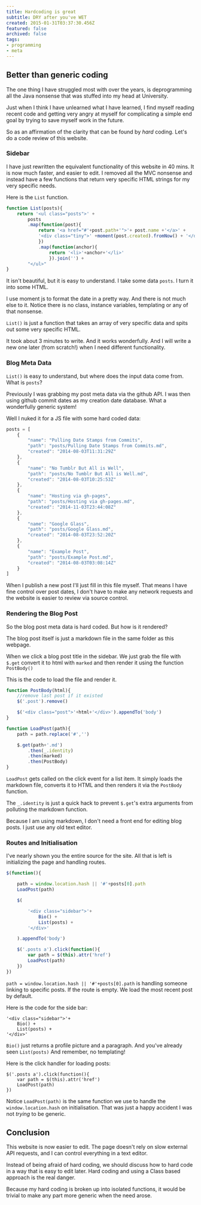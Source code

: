 ```yaml
---
title: Hardcoding is great
subtitle: DRY after you've WET
created: 2015-01-31T03:37:30.456Z
featured: false
archived: false
tags:
- programming
- meta
---
```


Better than generic coding
--------------------------

The one thing I have struggled most with over the years, is deprogramming
all the Java nonsense that was stuffed into my head at University.

Just when I think I have unlearned what I have learned, I find myself reading
recent code and getting very angry at myself for complicating a simple end goal
by trying to save myself work in the future.

So as an affirmation of the clarity that can be found by _hard_ coding.  Let's
do a code review of this website.

### Sidebar

I have just rewritten the equivalent functionality of this website in 40 mins.  It
is now much faster, and easier to edit.  I removed all the MVC nonsense
and instead have a few functions that return very specific HTML strings for my
very specific needs.

Here is the `List` function.

```js
function List(posts){
	return '<ul class="posts">' +
		posts
		.map(function(post){
			return '<a href="#'+post.path+'">'+ post.name +'</a>' +
			'<div class="tiny">' +moment(post.created).fromNow() + '</div>'
			})
			.map(function(anchor){
				return '<li>'+anchor+'</li>'
				}).join('') +
		"</ul>"
}
```

It isn't beautiful, but it is easy to understand.  I take some data `posts`.  I turn it into some HTML.

I use moment js to format the date in a pretty way.  And there is not much else to it.  Notice there is no class, instance variables, templating or any of that nonsense.

`List()` is just a function that takes an array of very specific data and spits out some very specific HTML.

It took about 3 minutes to write.  And it works wonderfully.  And I will write a new one later (from scratch!)
when I need different functionality.


### Blog Meta Data

`List()` is easy to understand, but where does the input data come from.  What is `posts`?

Previously I was grabbing my post meta data via the github API.  I was then using github commit dates as my creation date database.  What a wonderfully generic system!

Well I nuked it for a JS file with some hard coded data:

```js
posts = [
	{
		"name": "Pulling Date Stamps from Commits",
		"path": "posts/Pulling Date Stamps from Commits.md",
		"created": "2014-08-03T11:31:29Z"
	},
	{
		"name": "No Tumblr But All is Well",
		"path": "posts/No Tumblr But All is Well.md",
		"created": "2014-08-03T10:25:53Z"
	},
	{
		"name": "Hosting via gh-pages",
		"path": "posts/Hosting via gh-pages.md",
		"created": "2014-11-03T23:44:08Z"
	},
	{
		"name": "Google Glass",
		"path": "posts/Google Glass.md",
		"created": "2014-08-03T23:52:20Z"
	},
	{
		"name": "Example Post",
		"path": "posts/Example Post.md",
		"created": "2014-08-03T03:08:14Z"
	}
]
```

When I publish a new post I'll just fill in this file myself. That means I have fine control over post dates,
I don't have to make any network requests and the website is easier to review via source control.

### Rendering the Blog Post

So the blog post meta data is hard coded.  But how is it rendered?

The blog post itself is just a markdown file in the same folder as this webpage.

When we click a blog post title in the sidebar.  We just grab the file with `$.get`
convert it to html with `marked` and then render it using the function `PostBody()`

This is the code to load the file and render it.

```js
function PostBody(html){
	//remove last post if it existed
	$('.post').remove()

	$('<div class="post">'+html+'</div>').appendTo('body')
}

function LoadPost(path){
	path = path.replace('#','')

	$.get(path+'.md')
		.then(_.identity)
		.then(marked)
		.then(PostBody)
}
```

`LoadPost` gets called on the click event for a list item.  It simply loads the markdown file, converts it to HTML and then renders it
via the `PostBody` function.

The `_.identity` is just a quick hack to prevent `$.get`'s extra arguments from polluting the markdown function.

Because I am using markdown, I don't need a front end for editing blog posts.  I just use any old text editor.

### Routes and Initialisation

I've nearly shown you the entire source for the site.  All that is left is initializing the page and handling
routes.

```js
$(function(){

	path = window.location.hash || '#'+posts[0].path
	LoadPost(path)

	$(

		'<div class="sidebar">'+
			Bio() +
			List(posts) +
		'</div>'

	).appendTo('body')

	$('.posts a').click(function(){
		var path = $(this).attr('href')
		LoadPost(path)
	})
})
```

`path = window.location.hash || '#'+posts[0].path` is handling someone linking to specific posts.
If the route is empty.  We load the most recent post by default.

Here is the code for the side bar:

```
'<div class="sidebar">'+
	Bio() +
	List(posts) +
'</div>'
```

`Bio()` just returns a profile picture and a paragraph.  And you've already seen `List(posts)`
And remember, no templating!

Here is the click handler for loading posts:

```
$('.posts a').click(function(){
	var path = $(this).attr('href')
	LoadPost(path)
})
```

Notice `LoadPost(path)` is the same function we use to handle the `window.location.hash` on initialisation.
That was just a happy accident I was not _trying_ to be generic.

Conclusion
----------

This website is now easier to edit.  The page doesn't rely on slow external API requests, and I can control everything
in a text editor.

Instead of being afraid of hard coding, we should discuss how to hard code in a way that is easy to edit later.
Hard coding and using a Class based approach is the real danger.

Because my hard coding is broken up into isolated functions, it would be trivial to make any part more generic when
the need arose.

